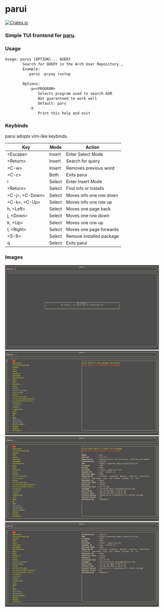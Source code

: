 # parui
[![Crates.io](https://img.shields.io/crates/v/parui)](https://crates.io/crates/parui)

### Simple TUI frontend for [paru](https://github.com/morganamilo/paru).

### Usage

```
Usage: parui [OPTION]... QUERY
        Search for QUERY in the Arch User Repository.,
        Example:
           parui -p=yay rustup

        Options:
           -p=<PROGRAM>
               Selects program used to search AUR
               Not guaranteed to work well
               Default: paru
           -h
               Print this help and exit
```

### Keybinds

parui adopts vim-like keybinds.

| Key                 | Mode   | Action                   |
|---------------------|--------|--------------------------|
| \<Escape\>          | Insert | Enter Select Mode        |
| \<Return\>          | Insert | Search for query         |
| \<C-w\>             | Insert | Removes previous word    |
| \<C-c\>             | Both   | Exits parui              |
| i                   | Select | Enter Insert Mode        |
| \<Return\>          | Select | Find info or installs    |
| \<C-j\>, \<C-Down\> | Select | Moves info one row down  |
| \<C-k\>, \<C-Up\>   | Select | Moves info one row up    |
| h, \<Left\>         | Select | Moves one page back      |
| j, \<Down\>         | Select | Moves one row down       |
| k, \<Up\>           | Select | Moves one row up         |
| l, \<Right\>        | Select | Moves one page forwards  |
| \<S-R\>             | Select | Remove installed package |
| q                   | Select | Exits parui              |

### Images
![Start Screen](images/start.png)
![Search](images/search.png)
![Info](images/info.png)
![Info Scrolling](images/info_scrolling.png)

